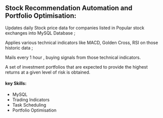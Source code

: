 ## Stock Recommendation Automation and Portfolio Optimisation:
Updates daily Stock price data for companies listed in Popular stock exchanges into MySQL Database ;

Applies various technical indicators like MACD, Golden Cross, RSI on those historic data ;
 
Mails every 1 hour , buying signals from those technical indicators.

A set of investment portfolios that are expected to provide the highest returns at a given level of risk is obtained.

#### key Skills:
* MySQL
* Trading Indicators
* Task Scheduling
* Portfolio Optimisation
